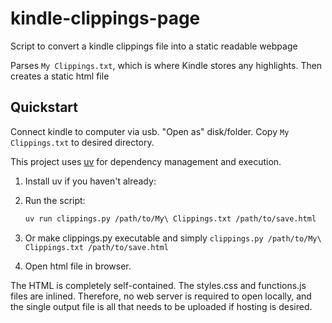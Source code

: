 # kindle-clippings-page
Script to convert a kindle clippings file into a static readable webpage

Parses `My Clippings.txt`, which is where Kindle stores any highlights.
Then creates a static html file


## Quickstart

Connect kindle to computer via usb. "Open as" disk/folder. Copy `My Clippings.txt` to desired directory.

This project uses [uv](https://github.com/astral-sh/uv) for dependency management and execution.

1. Install uv if you haven't already:

2. Run the script:
   ```bash
   uv run clippings.py /path/to/My\ Clippings.txt /path/to/save.html
   ```

3. Or make clippings.py executable and simply `clippings.py /path/to/My\ Clippings.txt /path/to/save.html`

4. Open html file in browser.


The HTML is completely self-contained. The styles.css and functions.js files are inlined.
Therefore, no web server is required to open locally, and the single output file
is all that needs to be uploaded if hosting is desired.